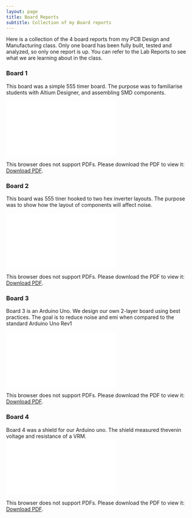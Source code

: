 ```yaml
---
layout: page
title: Board Reports
subtitle: Collection of my Board reports
---
```

Here is a collection of the 4 board reports from my PCB Design and Manufacturing class. Only one board has been fully built, tested and analyzed, so only one report is up. You can refer to the Lab Reports to see what we are learning about in the class.

### Board 1
This board was a simple 555 timer board. The purpose was to familiarise students with Altium Designer, and assembling SMD components. 

<object data="/assets/pdf/board_1.pdf" type="application/pdf" width="700px" height="700px">
    <embed src="/assets/pdf/board_1.pdf">
        <p>This browser does not support PDFs. Please download the PDF to view it: <a href="/assets/pdf/board_1.pdf">Download PDF</a>.</p>
    </embed>
</object>

### Board 2
This board was 555 tiner hooked to two hex inverter layouts. The purpose was to show how the layout of components will affect noise.

<object data="/assets/pdf/board2.pdf" type="application/pdf" width="700px" height="700px">
    <embed src="/assets/pdf/board2.pdf">
        <p>This browser does not support PDFs. Please download the PDF to view it: <a href="/assets/pdf/board_1.pdf">Download PDF</a>.</p>
    </embed>
</object>

### Board 3
Board 3 is an Arduino Uno. We design our own 2-layer board using best practices. The goal is to reduce noise and emi when compared to the standard Arduino Uno Rev1

<object data="/assets/pdf/board_3.pdf" type="application/pdf" width="700px" height="700px">
    <embed src="/assets/pdf/board_3.pdf">
        <p>This browser does not support PDFs. Please download the PDF to view it: <a href="/assets/pdf/board_1.pdf">Download PDF</a>.</p>
    </embed>
</object>

### Board 4
Board 4 was a shield for our Arduino uno. The shield measured thevenin voltage and resistance of a VRM.
<object data="/assets/pdf/board_4.pdf" type="application/pdf" width="700px" height="700px">
    <embed src="/assets/pdf/board_4.pdf">
        <p>This browser does not support PDFs. Please download the PDF to view it: <a href="/assets/pdf/board_1.pdf">Download PDF</a>.</p>
    </embed>
</object>
